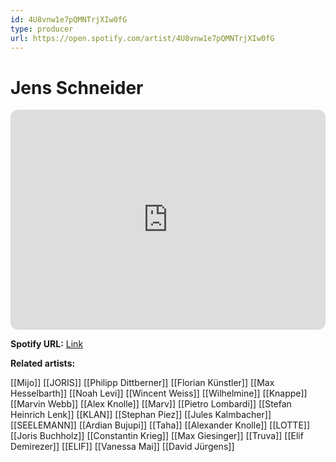 ```yaml
---
id: 4U8vnw1e7pQMNTrjXIw0fG
type: producer
url: https://open.spotify.com/artist/4U8vnw1e7pQMNTrjXIw0fG
---
```

# Jens Schneider

<iframe style="border-radius:12px" src="https://open.spotify.com/embed/artist/4U8vnw1e7pQMNTrjXIw0fG" width="100%" height="352" frameBorder="0" allowfullscreen="" allow="autoplay; clipboard-write; encrypted-media; fullscreen; picture-in-picture" loading="lazy"></iframe>

**Spotify URL:** [Link](https://open.spotify.com/artist/4U8vnw1e7pQMNTrjXIw0fG)

**Related artists:**

[[Mijo]]
[[JORIS]]
[[Philipp Dittberner]]
[[Florian Künstler]]
[[Max Hesselbarth]]
[[Noah Levi]]
[[Wincent Weiss]]
[[Wilhelmine]]
[[Knappe]]
[[Marvin Webb]]
[[Alex Knolle]]
[[Marv]]
[[Pietro Lombardi]]
[[Stefan Heinrich Lenk]]
[[KLAN]]
[[Stephan Piez]]
[[Jules Kalmbacher]]
[[SEELEMANN]]
[[Ardian Bujupi]]
[[Taha]]
[[Alexander Knolle]]
[[LOTTE]]
[[Joris Buchholz]]
[[Constantin Krieg]]
[[Max Giesinger]]
[[Truva]]
[[Elif Demirezer]]
[[ELIF]]
[[Vanessa Mai]]
[[David Jürgens]]
